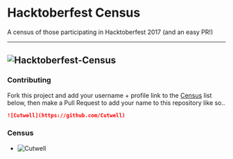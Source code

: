 # Hacktoberfest Census

A census of those participating in Hacktoberfest 2017 (and an easy PR!)

---
![Hacktoberfest-Census](https://github.com/Cutwell/Hacktoberfest-Census/blob/master/Hackcensus.png?raw=true "Hacktoberfest-Census")
---

### Contributing
Fork this project and add your username + profile link to the [Census](###Census) list below, then make a Pull Request to add your name to this repository like so..
```markdown
![Cutwell](https://github.com/Cutwell)
```

### Census
 - ![Cutwell](https://github.com/Cutwell)
